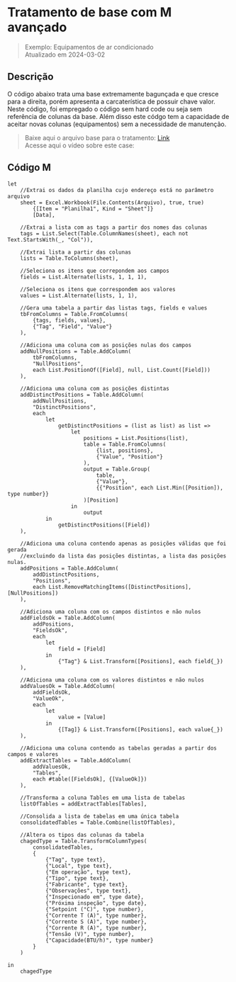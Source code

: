 # Tratamento de base com M avançado
> Exemplo: Equipamentos de ar condicionado <br>
> Atualizado em 2024-03-02

## Descrição
O código abaixo trata uma base extremamente bagunçada e que cresce para a direita, porém apresenta a carcaterística de possuir chave valor.
Neste código, foi empregado o código sem hard code ou seja sem referência de colunas da base. Além disso este códgo tem a capacidade de aceitar novas colunas (equipamentos) sem a necessidade de manutenção.<br>
> Baixe aqui o arquivo base para o tratamento: [Link](https://github.com/alisonpezzott/powerbi/blob/main/power-query-m/etlExamples/2024-03-04-fact_inspections/BaseDados.xlsx) <br>
> Acesse aqui o vídeo sobre este case: 

## Código M
```power-query-m
let
    //Extrai os dados da planilha cujo endereço está no parâmetro arquivo
    sheet = Excel.Workbook(File.Contents(Arquivo), true, true)
        {[Item = "Planilha1", Kind = "Sheet"]}
        [Data], 
    
    //Extrai a lista com as tags a partir dos nomes das colunas 
    tags = List.Select(Table.ColumnNames(sheet), each not Text.StartsWith(_, "Col")),
    
    //Extrai lista a partir das colunas
    lists = Table.ToColumns(sheet),
    
    //Seleciona os itens que correpondem aos campos
    fields = List.Alternate(lists, 1, 1, 1),
    
    //Seleciona os itens que correspondem aos valores
    values = List.Alternate(lists, 1, 1),
    
    //Gera uma tabela a partir das listas tags, fields e values
    tbFromColumns = Table.FromColumns(
        {tags, fields, values},
        {"Tag", "Field", "Value"}
    ),
    
    //Adiciona uma coluna com as posições nulas dos campos
    addNullPositions = Table.AddColumn(
        tbFromColumns,
        "NullPositions",
        each List.PositionOf([Field], null, List.Count([Field]))
    ),
    
    //Adiciona uma coluna com as posições distintas
    addDistinctPositions = Table.AddColumn(
        addNullPositions,
        "DistinctPositions",
        each
            let
                getDistinctPositions = (list as list) as list =>
                    let
                        positions = List.Positions(list),
                        table = Table.FromColumns(
                            {list, positions},
                            {"Value", "Position"}
                        ),
                        output = Table.Group(
                            table,
                            {"Value"},
                            {{"Position", each List.Min([Position]), type number}}
                        )[Position]
                    in
                        output
            in
                getDistinctPositions([Field])
    ),
    
    //Adiciona uma coluna contendo apenas as posições válidas que foi gerada
    //excluindo da lista das posições distintas, a lista das posições nulas.
    addPositions = Table.AddColumn(
        addDistinctPositions,
        "Positions",
        each List.RemoveMatchingItems([DistinctPositions], [NullPositions])
    ),
    
    //Adiciona uma coluna com os campos distintos e não nulos
    addFieldsOk = Table.AddColumn(
        addPositions,
        "FieldsOk",
        each
            let
                field = [Field]
            in
                {"Tag"} & List.Transform([Positions], each field{_})
    ),
    
    //Adiciona uma coluna com os valores distintos e não nulos
    addValuesOk = Table.AddColumn(
        addFieldsOk,
        "ValueOk",
        each
            let
                value = [Value]
            in
                {[Tag]} & List.Transform([Positions], each value{_})
    ),
    
    //Adiciona uma coluna contendo as tabelas geradas a partir dos campos e valores
    addExtractTables = Table.AddColumn(
        addValuesOk,
        "Tables",
        each #table([FieldsOk], {[ValueOk]})
    ),
    
    //Transforma a coluna Tables em uma lista de tabelas
    listOfTables = addExtractTables[Tables],
    
    //Consolida a lista de tabelas em uma única tabela
    consolidatedTables = Table.Combine(listOfTables),
    
    //Altera os tipos das colunas da tabela
    chagedType = Table.TransformColumnTypes(
        consolidatedTables,
        {
            {"Tag", type text},
            {"Local", type text},
            {"Em operação", type text},
            {"Tipo", type text},
            {"Fabricante", type text},
            {"Observações", type text},
            {"Inspecionado em", type date},
            {"Próxima inspeção", type date},
            {"Setpoint (°C)", type number},
            {"Corrente T (A)", type number},
            {"Corrente S (A)", type number},
            {"Corrente R (A)", type number},
            {"Tensão (V)", type number},
            {"Capacidade(BTU/h)", type number}
        }
    )

in
    chagedType
```
